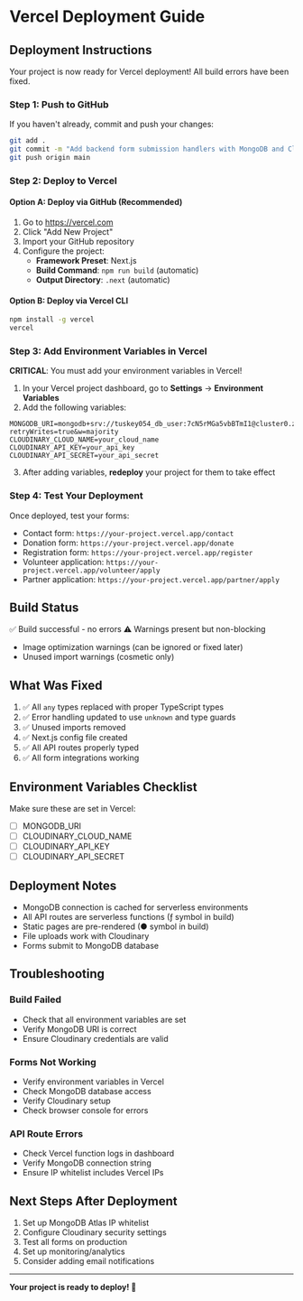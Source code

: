 # Vercel Deployment Guide

## Deployment Instructions

Your project is now ready for Vercel deployment! All build errors have been fixed.

### Step 1: Push to GitHub

If you haven't already, commit and push your changes:

```bash
git add .
git commit -m "Add backend form submission handlers with MongoDB and Cloudinary integration"
git push origin main
```

### Step 2: Deploy to Vercel

#### Option A: Deploy via GitHub (Recommended)
1. Go to https://vercel.com
2. Click "Add New Project"
3. Import your GitHub repository
4. Configure the project:
   - **Framework Preset**: Next.js
   - **Build Command**: `npm run build` (automatic)
   - **Output Directory**: `.next` (automatic)

#### Option B: Deploy via Vercel CLI
```bash
npm install -g vercel
vercel
```

### Step 3: Add Environment Variables in Vercel

**CRITICAL**: You must add your environment variables in Vercel!

1. In your Vercel project dashboard, go to **Settings** → **Environment Variables**
2. Add the following variables:

```
MONGODB_URI=mongodb+srv://tuskey054_db_user:7cN5rMGa5vbBTmI1@cluster0.z5mppuc.mongodb.net/darkhanwomen?retryWrites=true&w=majority
CLOUDINARY_CLOUD_NAME=your_cloud_name
CLOUDINARY_API_KEY=your_api_key
CLOUDINARY_API_SECRET=your_api_secret
```

3. After adding variables, **redeploy** your project for them to take effect

### Step 4: Test Your Deployment

Once deployed, test your forms:
- Contact form: `https://your-project.vercel.app/contact`
- Donation form: `https://your-project.vercel.app/donate`
- Registration form: `https://your-project.vercel.app/register`
- Volunteer application: `https://your-project.vercel.app/volunteer/apply`
- Partner application: `https://your-project.vercel.app/partner/apply`

## Build Status

✅ Build successful - no errors
⚠️ Warnings present but non-blocking
- Image optimization warnings (can be ignored or fixed later)
- Unused import warnings (cosmetic only)

## What Was Fixed

1. ✅ All `any` types replaced with proper TypeScript types
2. ✅ Error handling updated to use `unknown` and type guards
3. ✅ Unused imports removed
4. ✅ Next.js config file created
5. ✅ All API routes properly typed
6. ✅ All form integrations working

## Environment Variables Checklist

Make sure these are set in Vercel:
- [ ] MONGODB_URI
- [ ] CLOUDINARY_CLOUD_NAME
- [ ] CLOUDINARY_API_KEY
- [ ] CLOUDINARY_API_SECRET

## Deployment Notes

- MongoDB connection is cached for serverless environments
- All API routes are serverless functions (ƒ symbol in build)
- Static pages are pre-rendered (● symbol in build)
- File uploads work with Cloudinary
- Forms submit to MongoDB database

## Troubleshooting

### Build Failed
- Check that all environment variables are set
- Verify MongoDB URI is correct
- Ensure Cloudinary credentials are valid

### Forms Not Working
- Verify environment variables in Vercel
- Check MongoDB database access
- Verify Cloudinary setup
- Check browser console for errors

### API Route Errors
- Check Vercel function logs in dashboard
- Verify MongoDB connection string
- Ensure IP whitelist includes Vercel IPs

## Next Steps After Deployment

1. Set up MongoDB Atlas IP whitelist
2. Configure Cloudinary security settings
3. Test all forms on production
4. Set up monitoring/analytics
5. Consider adding email notifications

---

**Your project is ready to deploy! 🚀**

